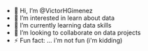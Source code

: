 - 👋 Hi, I’m @VictorHGimenez
- 👀 I’m interested in learn about data
- 🌱 I’m currently learning data skills
- 💞️ I’m looking to collaborate on data projects
- ⚡ Fun fact: ... i'm not fun (i'm kidding)

<!---
VictorHGimenez/VictorHGimenez is a ✨ special ✨ repository because its `README.md` (this file) appears on your GitHub profile.
You can click the Preview link to take a look at your changes.
--->
